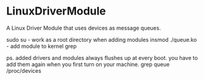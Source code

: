 # LinuxDriverModule
A Linux Driver Module that uses devices as message queues.

sudo su - work as a root directory when adding modules
insmod ./queue.ko - add module to kernel
grep


ps. added drivers and modules always flushes up at every boot. you have to add them again when you first turn on your machine.
grep queue /proc/devices

